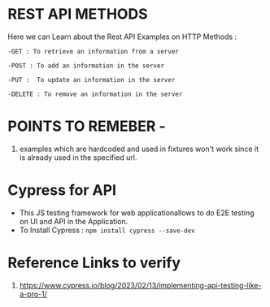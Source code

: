 # REST API METHODS
Here we can Learn about the Rest API Examples on HTTP Methods :

`-GET : To retrieve an information from a server`

`-POST : To add an information in the server`

`-PUT :  To update an information in the server`

`-DELETE : To remove an information in the server`

# POINTS TO REMEBER -
1. examples which are hardcoded and used in fixtures won't work since it is already used in the specified url.

# Cypress for API
- This JS testing framework for web applicationallows to do E2E testing on UI and API in the Application.
- To Install Cypress : `npm install cypress --save-dev`

# Reference Links to verify
1. https://www.cypress.io/blog/2023/02/13/implementing-api-testing-like-a-pro-1/
